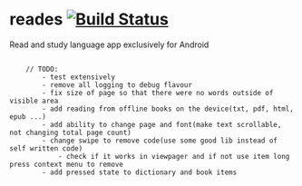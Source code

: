 reades [![Build Status](https://travis-ci.org/vbevans94/reades.svg?branch=master)](https://travis-ci.org/vbevans94/reades)
==========================================================================================================================

Read and study language app exclusively for Android

```

    // TODO:
        - test extensively
        - remove all logging to debug flavour
        - fix size of page so that there were no words outside of visible area
        - add reading from offline books on the device(txt, pdf, html, epub ...)
        - add ability to change page and font(make text scrollable, not changing total page count)
        - change swipe to remove code(use some good lib instead of self written code)
            - check if it works in viewpager and if not use item long press context menu to remove
        - add pressed state to dictionary and book items
```
